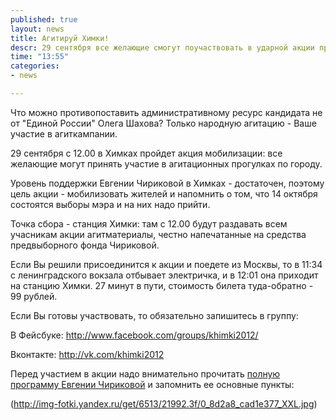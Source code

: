 ```yaml
---
published: true
layout: news
title: Агитируй Химки!
descr: 29 сентября все желающие смогут поучаствовать в ударной акции противостояния административному ресурсу - с 12.00 стартует "Агитируй Химки!".  
time: "13:55"
categories:
- news

---
```


Что можно противопоставить административному ресурс кандидата не от "Единой России" Олега Шахова? Только народную агитацию - Ваше участие в агиткампании.

29 сентября с 12.00 в Химках пройдет акция мобилизации: все желающие могут принять участие в агитационных прогулках по городу. 

Уровень поддержки Евгении Чириковой в Химках - достаточен, поэтому цель акции - мобилизовать жителей и напомнить о том, что 14 октября состоятся выборы мэра и на них надо прийти.

Точка сбора - станция Химки: там с 12.00 будут раздавать всем учасникам акции агитматериалы, честно напечатанные на средства предвыборного фонда Чириковой. 

Если Вы решили присоединится к акции и поедете из Москвы, то в 11:34  с ленинградского вокзала отбывает электричка, и в 12:01 она приходит на станцию Химки. 27 минут в пути, стоимость билета туда-обратно - 99 рублей.

Если Вы готовы участвовать, то обязательно запишитесь в группу:

В Фейсбуке: http://www.facebook.com/groups/khimki2012/

Вконтакте: http://vk.com/khimki2012

Перед участием в акции надо внимательно прочитать <a href="http://echirikova.ru/program.html#.UGGE065UzIU" target=_blank>полную программу Евгении Чириковой</a> и запомнить ее основные пункты:

(http://img-fotki.yandex.ru/get/6513/21992.3f/0_8d2a8_cad1e377_XXL.jpg)